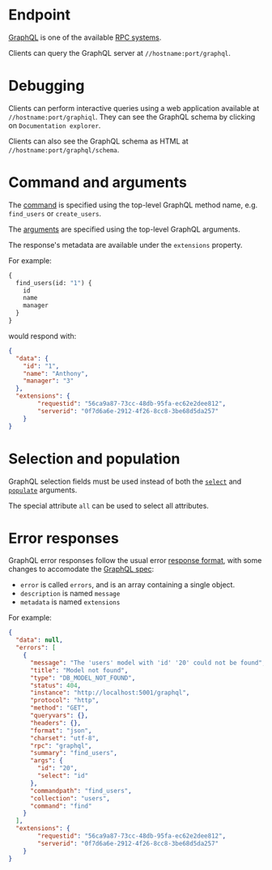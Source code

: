 # Endpoint

[GraphQL](http://graphql.org/) is one of the available [RPC systems](rpc.md).

Clients can query the GraphQL server at `//hostname:port/graphql`.

# Debugging

Clients can perform interactive queries using a web application available at
`//hostname:port/graphiql`.
They can see the GraphQL schema by clicking on `Documentation explorer`.

Clients can also see the GraphQL schema as HTML at
`//hostname:port/graphql/schema`.

# Command and arguments

The [command](rpc.md#rpc) is specified using the
top-level GraphQL method name, e.g. `find_users` or `create_users`.

The [arguments](rpc.md#rpc) are specified using the
top-level GraphQL arguments.

The response's metadata are available under the `extensions` property.

For example:

```graphql
{
  find_users(id: "1") {
    id
    name
    manager
  }
}
```

would respond with:

```json
{
  "data": {
    "id": "1",
    "name": "Anthony",
    "manager": "3"
  },
  "extensions": {
		"requestid": "56ca9a87-73cc-48db-95fa-ec62e2dee812",
		"serverid": "0f7d6a6e-2912-4f26-8cc8-3be68d5da257"
	}
}
```

# Selection and population

GraphQL selection fields must be used instead of both the
[`select`](selecting.md) and
[`populate`](relations.md#populating-nested-collections) arguments.

The special attribute `all` can be used to select all attributes.

# Error responses

GraphQL error responses follow the usual error
[response format](error.md#error-responses-sent-to-clients), with some changes
to accomodate the
[GraphQL spec](https://facebook.github.io/graphql/#sec-Errors):
  - `error` is called `errors`, and is an array containing a single object.
  - `description` is named `message`
  - `metadata` is named `extensions`

For example:

```json
{
  "data": null,
  "errors": [
    {
      "message": "The 'users' model with 'id' '20' could not be found",
      "title": "Model not found",
      "type": "DB_MODEL_NOT_FOUND",
      "status": 404,
      "instance": "http://localhost:5001/graphql",
      "protocol": "http",
      "method": "GET",
      "queryvars": {},
      "headers": {},
      "format": "json",
      "charset": "utf-8",
      "rpc": "graphql",
      "summary": "find_users",
      "args": {
        "id": "20",
        "select": "id"
      },
      "commandpath": "find_users",
      "collection": "users",
      "command": "find"
    }
  ],
  "extensions": {
		"requestid": "56ca9a87-73cc-48db-95fa-ec62e2dee812",
		"serverid": "0f7d6a6e-2912-4f26-8cc8-3be68d5da257"
	}
}
```
